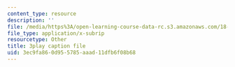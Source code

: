 ```yaml
---
content_type: resource
description: ''
file: /media/https%3A/open-learning-course-data-rc.s3.amazonaws.com/18-03sc-differential-equations-fall-2011/3ec9fa860d955785aaad11dfb6f08b68_Fo3Jq1blKk.vtt
file_type: application/x-subrip
resourcetype: Other
title: 3play caption file
uid: 3ec9fa86-0d95-5785-aaad-11dfb6f08b68
---
```

